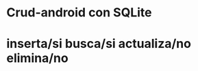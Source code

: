 Crud-android con SQLite
=====================================================================================
inserta/si
busca/si
actualiza/no
elimina/no
=====================================================================================
